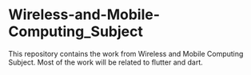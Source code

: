 # Wireless-and-Mobile-Computing_Subject
This repository contains the work from Wireless and Mobile Computing Subject. Most of the work will be related to flutter and dart.